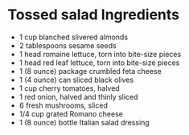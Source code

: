 # Tossed salad Ingredients

* 1 cup blanched slivered almonds
* 2 tablespoons sesame seeds
* 1 head romaine lettuce, torn into bite-size pieces
* 1 head red leaf lettuce, torn into bite-size pieces
* 1 (8 ounce) package crumbled feta cheese
* 1 (4 ounce) can sliced black olives
* 1 cup cherry tomatoes, halved
* 1 red onion, halved and thinly sliced
* 6 fresh mushrooms, sliced
* 1/4 cup grated Romano cheese
* 1 (8 ounce) bottle Italian salad dressing